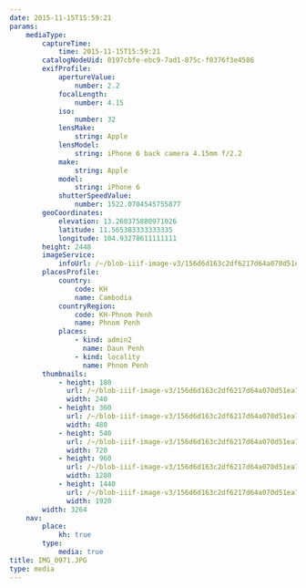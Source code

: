 ```yaml
---
date: 2015-11-15T15:59:21
params:
    mediaType:
        captureTime:
            time: 2015-11-15T15:59:21
        catalogNodeUid: 0197cbfe-ebc9-7ad1-875c-f0376f3e4586
        exifProfile:
            apertureValue:
                number: 2.2
            focalLength:
                number: 4.15
            iso:
                number: 32
            lensMake:
                string: Apple
            lensModel:
                string: iPhone 6 back camera 4.15mm f/2.2
            make:
                string: Apple
            model:
                string: iPhone 6
            shutterSpeedValue:
                number: 1522.0704545755877
        geoCoordinates:
            elevation: 13.260375880971026
            latitude: 11.565383333333335
            longitude: 104.93278611111111
        height: 2448
        imageService:
            infoUrl: /~/blob-iiif-image-v3/156d6d163c2df6217d64a070d51ea74508a43bb29b8d0a3bda01e401bb4e79e5/info.json
        placesProfile:
            country:
                code: KH
                name: Cambodia
            countryRegion:
                code: KH-Phnom Penh
                name: Phnom Penh
            places:
                - kind: admin2
                  name: Daun Penh
                - kind: locality
                  name: Phnom Penh
        thumbnails:
            - height: 180
              url: /~/blob-iiif-image-v3/156d6d163c2df6217d64a070d51ea74508a43bb29b8d0a3bda01e401bb4e79e5/full/240%2C180/0/default.jpg
              width: 240
            - height: 360
              url: /~/blob-iiif-image-v3/156d6d163c2df6217d64a070d51ea74508a43bb29b8d0a3bda01e401bb4e79e5/full/480%2C360/0/default.jpg
              width: 480
            - height: 540
              url: /~/blob-iiif-image-v3/156d6d163c2df6217d64a070d51ea74508a43bb29b8d0a3bda01e401bb4e79e5/full/720%2C540/0/default.jpg
              width: 720
            - height: 960
              url: /~/blob-iiif-image-v3/156d6d163c2df6217d64a070d51ea74508a43bb29b8d0a3bda01e401bb4e79e5/full/1280%2C960/0/default.jpg
              width: 1280
            - height: 1440
              url: /~/blob-iiif-image-v3/156d6d163c2df6217d64a070d51ea74508a43bb29b8d0a3bda01e401bb4e79e5/full/1920%2C1440/0/default.jpg
              width: 1920
        width: 3264
    nav:
        place:
            kh: true
        type:
            media: true
title: IMG_0971.JPG
type: media
---
```

